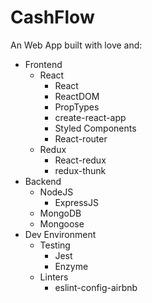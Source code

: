 # CashFlow

An Web App built with love and:
* Frontend
  * React
    * React
    * ReactDOM
    * PropTypes
    * create-react-app
    * Styled Components
    * React-router
  * Redux
    * React-redux
    * redux-thunk
* Backend
  * NodeJS
    * ExpressJS
  * MongoDB
  * Mongoose
* Dev Environment
  * Testing
    * Jest
    * Enzyme
  * Linters
    * eslint-config-airbnb
